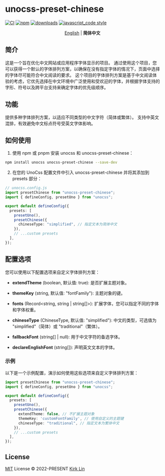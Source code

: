 # unocss-preset-chinese

[![CI][ci-image]][ci-url] [![npm][npm-image]][npm-url] [![downloads][downloads-image]][downloads-url] [![javascript_code style][code-style-image]][code-style-url]

[ci-image]: https://github.com/kirklin/unocss-preset-chinese/actions/workflows/release.yml/badge.svg?branch=main
[ci-url]: https://github.com/kirklin/unocss-preset-chinese/actions/workflows/release.yml
[npm-image]: https://img.shields.io/npm/v/unocss-preset-chinese.svg
[npm-url]: https://npmjs.org/package/unocss-preset-chinese
[downloads-image]: https://img.shields.io/npm/dm/unocss-preset-chinese.svg
[downloads-url]: https://npmjs.org/package/unocss-preset-chinese
[code-style-image]: https://img.shields.io/badge/code__style-%40kirklin%2Feslint--config-brightgreen
[code-style-url]: https://github.com/kirklin/eslint-config/

<div align='center'>
<a href="README.en.md">English</a> | <b>简体中文</b>
</div>

## 简介
这是一个旨在优化中文网站或应用程序字体显示的项目。
通过使用这个项目，您可以获得一个默认的字体排列方案，以确保在没有指定字体的情况下，页面中选择的字体尽可能符合中文阅读的要求。
这个项目的字体排列方案是基于中文阅读体验的考虑，它优先选择在中文环境中广泛使用和受欢迎的字体，并根据字体支持的字形、符号以及跨平台支持来确定字体的优先级顺序。

## 功能
提供多种字体排列方案，以适应不同类型的中文字符（简体或繁体）。
支持中英文混排，有效避免中文标点符号受英文字体影响。

## 如何使用

1. 使用 npm 或 pnpm 安装 unocss 和 unocss-preset-chinese：

```bash
npm install unocss unocss-preset-chinese --save-dev
```

2. 在您的 UnoCss 配置文件中引入 unocss-preset-chinese 并将其添加到 presets 部分：

```ts
// unocss.config.js
import presetChinese from "unocss-preset-chinese";
import { defineConfig, presetUno } from "unocss";

export default defineConfig({
  presets: [
    presetUno(),
    presetChinese({
      chineseType: "simplified", // 指定文本为简体中文
    }),
    // ...custom presets
  ],
});
```

## 配置选项

您可以使用以下配置选项来自定义字体排列方案：

- **extendTheme** (boolean, 默认值: true): 是否扩展主题对象。

- **themeKey** (string, 默认值: "fontFamily"): 主题对象的键。

- **fonts** (Record<string, string | string[]>): 扩展字体，您可以指定不同的字体和字体权重。

- **chineseType** (ChineseType, 默认值: "simplified"): 中文的类型，可选值为 "simplified"（简体）或 "traditional"（繁体）。

- **fallbackFont** (string[] | null): 用于中文字符的备选字体。

- **declareEnglishFont** (string[]): 声明英文文本的字体。

### 示例

以下是一个示例配置，演示如何使用这些选项来自定义字体排列方案：

```typescript
import presetChinese from "unocss-preset-chinese";
import { defineConfig, presetUno } from "unocss";

export default defineConfig({
  presets: [
    presetUno(),
    presetChinese({
      extendTheme: false, // 不扩展主题对象
      themeKey: 'customFontFamily', // 使用自定义的主题键
      chineseType: "traditional", // 指定文本为繁体中文
    }),
    // ...custom presets
  ],
});
```

## License

[MIT](./LICENSE) License &copy; 2022-PRESENT [Kirk Lin](https://github.com/kirklin)
